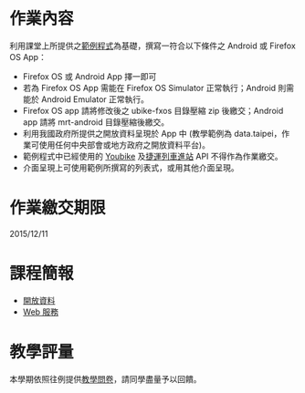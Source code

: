 # 作業內容
利用課堂上所提供之[範例程式](https://github.com/freesamael/npu-moboapp-programming-fall-2015)為基礎，撰寫一符合以下條件之 Android 或 Firefox OS App：
- Firefox OS 或 Android App 擇一即可
- 若為 Firefox OS App 需能在 Firefox OS Simulator 正常執行；Android 則需能於 Android Emulator 正常執行。
- Firefox OS app 請將修改後之 ubike-fxos 目錄壓縮 zip 後繳交；Android app 請將 mrt-android 目錄壓縮後繳交。
- 利用我國政府所提供之開放資料呈現於 App 中 (教學範例為 data.taipei，作業可使用任何中央部會或地方政府之開放資料平台)。
- 範例程式中已經使用的 [Youbike](http://data.taipei/youbike) 及[捷運列車進站](http://data.taipei/opendata/datalist/apiAccess?scope=resourceAquire&rid=55ec6d6e-dc5c-4268-a725-d04cc262172b) API 不得作為作業繳交。
- 介面呈現上可使用範例所撰寫的列表式，或用其他介面呈現。

# 作業繳交期限
2015/12/11

# 課程簡報
- [開放資料](http://www.slideshare.net/freesamael/ss-55680778)
- [Web 服務](http://www.slideshare.net/freesamael/web-55680792)

# 教學評量
本學期依照往例提供[教學問卷](https://docs.google.com/forms/d/1x-VsK447PPaVBmbhlUNKkiooeEGlFdXFdEzkTm8RXxU/viewform
)，請同學盡量予以回饋。
